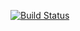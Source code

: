 [![Build Status](https://travis-ci.com/grifsf/MyFirstExample.svg?branch=master)](https://travis-ci.com/grifsf/MyFirstExample)
